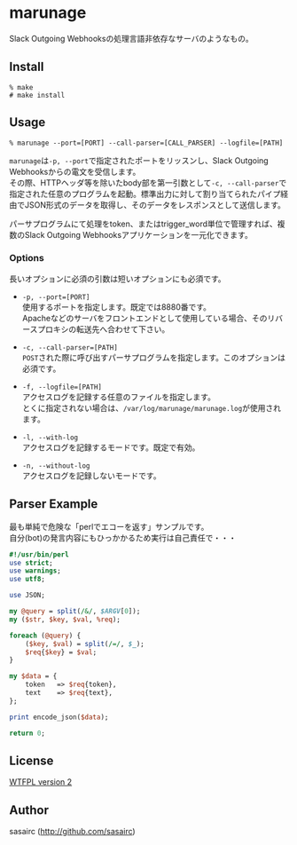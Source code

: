 marunage
===

Slack Outgoing Webhooksの処理言語非依存なサーバのようなもの。

## Install

```shellsession
% make
# make install
```

## Usage 

```shellsession
% marunage --port=[PORT] --call-parser=[CALL_PARSER] --logfile=[PATH]
```

`marunage`は`-p, --port`で指定されたポートをリッスンし、Slack Outgoing Webhooksからの電文を受信します。		
その際、HTTPヘッダ等を除いたbody部を第一引数として`-c, --call-parser`で指定された任意のプログラムを起動。標準出力に対して割り当てられたパイプ経由でJSON形式のデータを取得し、そのデータをレスポンスとして送信します。

パーサプログラムにて処理をtoken、またはtrigger_word単位で管理すれば、複数のSlack Outgoing Webhooksアプリケーションを一元化できます。

### Options

長いオプションに必須の引数は短いオプションにも必須です。

* `-p, --port=[PORT]`	
使用するポートを指定します。既定では8880番です。		
Apacheなどのサーバをフロントエンドとして使用している場合、そのリバースプロキシの転送先へ合わせて下さい。

* `-c, --call-parser=[PATH]`	
`POST`された際に呼び出すパーサプログラムを指定します。このオプションは必須です。

* `-f, --logfile=[PATH]`	
アクセスログを記録する任意のファイルを指定します。		
とくに指定されない場合は、`/var/log/marunage/marunage.log`が使用されます。

* `-l, --with-log`	
アクセスログを記録するモードです。既定で有効。

* `-n, --without-log`	
アクセスログを記録しないモードです。

## Parser Example

最も単純で危険な「perlでエコーを返す」サンプルです。		
自分(bot)の発言内容にもひっかかるため実行は自己責任で・・・

```perl
#!/usr/bin/perl
use strict;
use warnings;
use utf8;

use JSON;

my @query = split(/&/, $ARGV[0]);
my ($str, $key, $val, %req);

foreach (@query) {
    ($key, $val) = split(/=/, $_);
    $req{$key} = $val;
}

my $data = {
    token   => $req{token},
    text    => $req{text},
};

print encode_json($data);

return 0;
```

## License

[WTFPL version 2](http://www.wtfpl.net/txt/copying/)

## Author

sasairc (http://github.com/sasairc)
